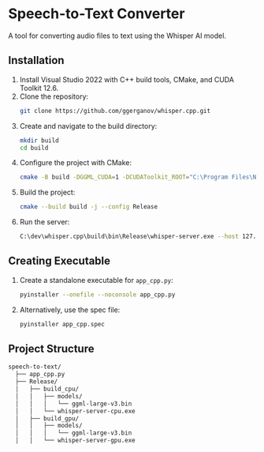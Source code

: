 # Speech-to-Text Converter

A tool for converting audio files to text using the Whisper AI model.

## Installation

1. Install Visual Studio 2022 with C++ build tools, CMake, and CUDA Toolkit 12.6.
2. Clone the repository:
    ```bash
    git clone https://github.com/ggerganov/whisper.cpp.git
    ```
3. Create and navigate to the build directory:
    ```bash
    mkdir build
    cd build
    ```
4. Configure the project with CMake:
    ```bash
    cmake -B build -DGGML_CUDA=1 -DCUDAToolkit_ROOT="C:\Program Files\NVIDIA GPU Computing Toolkit\CUDA\v12.6" -DCudaToolkitDir="C:\Program Files\NVIDIA GPU Computing Toolkit\CUDA\v12.6" ..
    ```
5. Build the project:
    ```bash
    cmake --build build -j --config Release
    ```
6. Run the server:
    ```bash
    C:\dev\whisper.cpp\build\bin\Release\whisper-server.exe --host 127.0.0.1 --port 8080 -m "models/ggml-large-v3-turbo.bin" --convert -t 24 --ov-e-device CUDA -l bg
    ```

## Creating Executable

1. Create a standalone executable for `app_cpp.py`:
    ```bash
    pyinstaller --onefile --noconsole app_cpp.py
    ```
2. Alternatively, use the spec file:
    ```bash
    pyinstaller app_cpp.spec
    ```

## Project Structure

```bash
speech-to-text/
  ├── app_cpp.py
  ├── Release/
  │   ├── build_cpu/
  │   │   ├── models/
  │   │   │   └── ggml-large-v3.bin
  │   │   └── whisper-server-cpu.exe
  │   ├── build_gpu/
  │   │   ├── models/
  │   │   │   └── ggml-large-v3.bin
  │   │   └── whisper-server-gpu.exe
 
```